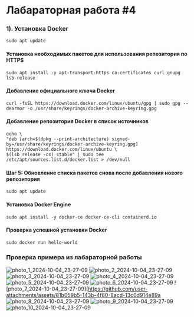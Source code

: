 <h1>Лабараторная  работа  #4</h1>

<h3>1). Установка Docker</h3>

```
sudo apt update
```

<h4>Установка необходимых пакетов для использования репозитория по HTTPS</h4>

```
sudo apt install -y apt-transport-https ca-certificates curl gnupg lsb-release
```

<h4>Добавление официального ключа Docker</h4>

```
curl -fsSL https://download.docker.com/linux/ubuntu/gpg | sudo gpg --dearmor -o /usr/share/keyrings/docker-archive-keyring.gpg
```

<h4>Добавление репозитория Docker в список источников</h4>

```
echo \
"deb [arch=$(dpkg --print-architecture) signed-by=/usr/share/keyrings/docker-archive-keyring.gpg] https://download.docker.com/linux/ubuntu \
$(lsb_release -cs) stable" | sudo tee /etc/apt/sources.list.d/docker.list > /dev/null
```

<h4>Шаг 5: Обновление списка пакетов снова после добавления нового репозитория</h4>

```
sudo apt update
```

<h4>Установка Docker Engine</h4>

```
sudo apt install -y docker-ce docker-ce-cli containerd.io
```

<h4>Проверка успешной установки Docker</h4>

```
sudo docker run hello-world
```

<h3>Проверка примера из лабараторной работы</h3>

![photo_1_2024-10-04_23-27-09](https://github.com/user-attachments/assets/097022d0-2759-4547-bc64-24ad7af7f937)
![photo_2_2024-10-04_23-27-09](https://github.com/user-attachments/assets/3ae43d97-7b8b-4698-9015-071ac1e64e2d)
![photo_3_2024-10-04_23-27-09](https://github.com/user-attachments/assets/757c47c7-bbdb-4d5a-88ed-5ec0755d780b)
![photo_4_2024-10-04_23-27-09](https://github.com/user-attachments/assets/e67faf1b-3a71-49c7-bf89-439905533333)
![photo_5_2024-10-04_23-27-09](https://github.com/user-attachments/assets/de81fd0b-336e-484c-9e69-19c5091fcaf4)
![photo_6_2024-10-04_23-27-09](https://github.com/user-attachments/assets/cb194738-6d0c-4237-9081-fce47766c66e)
![photo_7_2024-10-04_23-27-09](https://github.com/user-attachments/assets/81b059b5-143b-4f80-8acd-13c0d914e89a
![photo_8_2024-10-04_23-27-09](https://github.com/user-attachments/assets/0aab2ec1-7153-4139-b707-7db5f5fabd51)
![photo_9_2024-10-04_23-27-09](https://github.com/user-attachments/assets/28e0c53d-5ae4-4dfe-b090-ec8e51ea139b)
![photo_10_2024-10-04_23-27-09](https://github.com/user-attachments/assets/f1849960-c4f5-4da3-891a-049441cb5dad)








